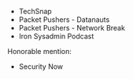 

- TechSnap
- Packet Pushers - Datanauts
- Packet Pushers - Network Break
- Iron Sysadmin Podcast


Honorable mention:
- Security Now

